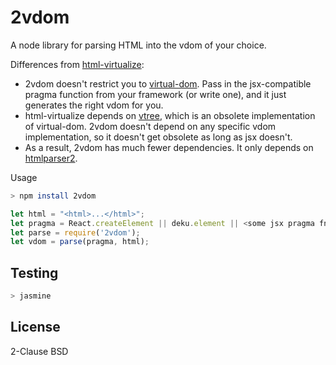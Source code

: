 2vdom
=====

A node library for parsing HTML into the vdom of your choice.

Differences from [html-virtualize](https://github.com/alexmingoia/html-virtualize):

* 2vdom doesn't restrict you to [virtual-dom](https://github.com/Matt-Esch/virtual-dom).
  Pass in the jsx-compatible pragma function from your framework (or write one),
  and it just generates the right vdom for you.
* html-virtualize depends on [vtree](https://github.com/Matt-Esch/vtree), which
  is an obsolete implementation of virtual-dom. 2vdom doesn't depend on any
  specific vdom implementation, so it doesn't get obsolete as long as jsx doesn't.
* As a result, 2vdom has much fewer dependencies. It only depends on
  [htmlparser2](https://github.com/fb55/htmlparser2).

Usage

```bash
> npm install 2vdom
```

```js
let html = "<html>...</html>";
let pragma = React.createElement || deku.element || <some jsx pragma fn>;
let parse = require('2vdom');
let vdom = parse(pragma, html);
```

Testing
-------

```bash
> jasmine
```

License
-------

2-Clause BSD
